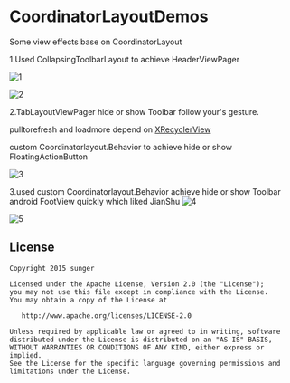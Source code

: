 # CoordinatorLayoutDemos

  Some  view effects base on CoordinatorLayout

 1.Used CollapsingToolbarLayout to achieve HeaderViewPager

![1](https://github.com/sungerk/CoordinatorLayoutDemos/blob/master/art/4.gif)

![2](https://github.com/sungerk/CoordinatorLayoutDemos/blob/master/art/5.gif)

 2.TabLayoutViewPager hide or show Toolbar follow your's gesture.<br>
   
   pulltorefresh and loadmore depend on [XRecyclerView](https://github.com/jianghejie/XRecyclerView)<br>
   
   custom Coordinatorlayout.Behavior to achieve hide or show FloatingActionButton
   

![3](https://github.com/sungerk/CoordinatorLayoutDemos/blob/master/art/1.gif)

3.used  custom Coordinatorlayout.Behavior achieve  hide or show Toolbar android FootView quickly which liked JianShu
![4](https://github.com/sungerk/CoordinatorLayoutDemos/blob/master/art/2.gif)

![5](https://github.com/sungerk/CoordinatorLayoutDemos/blob/master/art/3.gif)

License
-------

    Copyright 2015 sunger

    Licensed under the Apache License, Version 2.0 (the "License");
    you may not use this file except in compliance with the License.
    You may obtain a copy of the License at

       http://www.apache.org/licenses/LICENSE-2.0

    Unless required by applicable law or agreed to in writing, software
    distributed under the License is distributed on an "AS IS" BASIS,
    WITHOUT WARRANTIES OR CONDITIONS OF ANY KIND, either express or implied.
    See the License for the specific language governing permissions and
    limitations under the License.





